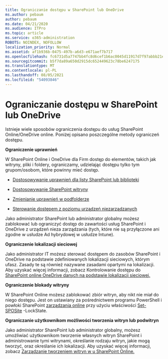 ```yaml
---
title: Ograniczanie dostępu w SharePoint lub OneDrive
ms.author: pebaum
author: pebaum
ms.date: 04/21/2020
ms.audience: ITPro
ms.topic: article
ms.service: o365-administration
ROBOTS: NOINDEX, NOFOLLOW
localization_priority: Normal
ms.assetid: af1b936b-0475-497b-a6d3-e671aef7b717
ms.openlocfilehash: fc6731d5a7747bb4fc8d6cef1b6ac0045d11917d7f97abbb21eea9613b1b1aa2
ms.sourcegitcommit: b5f7da89a650d2915dc652449623c78be6247175
ms.translationtype: MT
ms.contentlocale: pl-PL
ms.lasthandoff: 08/05/2021
ms.locfileid: "54093846"
---
```

# <a name="restrict-access-in-sharepoint-or-onedrive"></a>Ograniczanie dostępu w SharePoint lub OneDrive

Istnieje wiele sposobów ograniczenia dostępu do usług SharePoint Online/OneDrive online. Poniżej opisano poszczególne metody ograniczeń dostępu. 

**Ograniczenie uprawnień**

W SharePoint Online i OneDrive dla Firm dostęp do elementów, takich jak witryny, pliki i foldery, ograniczamy, udzielając dostępu tylko tym grupom/osobom, które powinny mieć dostęp.

- [Dostosowywanie uprawnień dla listy SharePoint lub biblioteki](https://support.office.com/article/Customize-permissions-for-a-SharePoint-list-or-library-02d770f3-59eb-4910-a608-5f84cc297782)

- [Dostosowywanie SharePoint witryny](https://docs.microsoft.com/sharepoint/customize-sharepoint-site-permissions)

- [Zmienianie uprawnień w podfolderze](https://support.office.com/article/Change-the-permissions-on-a-subfolder-5427BD7C-F20A-4F75-8CF2-5359DD45A1A6)

- [Sterowanie dostępem z poziomu urządzeń niezarządzanych](https://docs.microsoft.com/sharepoint/control-access-from-unmanaged-devices)

Jako administrator SharePoint lub administrator globalny możesz zablokować lub ograniczyć dostęp do zawartości usług SharePoint i OneDrive z urządzeń nieza zarządzania (tych, które nie są przyłączone ani zgodne w usłudze Ad hybrydowej w usłudze Intune).

**Ograniczenie lokalizacji sieciowej**

Jako administrator IT możesz sterować dostępem do zasobów SharePoint i OneDrive na podstawie zdefiniowanych lokalizacji sieciowych, którym ufasz. Zasady te są również nazywane zasadami opartymi na lokalizacji. Aby uzyskać więcej informacji, zobacz Kontrolowanie dostępu do [SharePoint online OneDrive danych na podstawie lokalizacji sieciowej.](https://docs.microsoft.com/sharepoint/control-access-based-on-network-location)

**Ograniczenie blokady witryny** 

W SharePoint Online możesz zablokować zbiór witryn, aby nikt nie miał do niego dostępu. Jest on ustawiany za pośrednictwem programu PowerShell i powłoki SharePoint [zarządzania online](https://docs.microsoft.com/powershell/sharepoint/sharepoint-online/connect-sharepoint-online?view=sharepoint-ps) przy użyciu właściwości [Set-SPOSite](https://docs.microsoft.com/powershell/module/sharepoint-online/set-sposite?view=sharepoint-ps) -LockState.

**Ograniczanie użytkownikom możliwości tworzenia witryn lub podwitryn**

Jako administrator SharePoint lub administrator globalny, możesz umożliwiać użytkownikom tworzenie własnych witryn SharePoint i administrowanie tymi witrynami, określanie rodzaju witryn, jakie mogą tworzyć, oraz określanie ich lokalizacji. Aby uzyskać więcej informacji, zobacz [Zarządzanie tworzeniem witryn w u SharePoint Online.](https://docs.microsoft.com/sharepoint/manage-site-creation)

